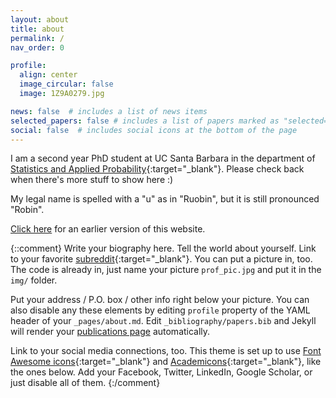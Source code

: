 ```yaml
---
layout: about
title: about
permalink: /
nav_order: 0

profile:
  align: center
  image_circular: false
  image: 1Z9A0279.jpg

news: false  # includes a list of news items
selected_papers: false # includes a list of papers marked as "selected={true}"
social: false  # includes social icons at the bottom of the page
---
```


I am a second year PhD student at UC Santa Barbara in the department of [Statistics and Applied Probability](https://www.pstat.ucsb.edu/){:target="\_blank"}. Please check back when there's more stuff to show here :)

My legal name is spelled with a "u" as in "Ruobin", but it is still pronounced "Robin".

[Click here](https://web.archive.org/web/20120316051658/http://www.fortunecity.com/rainbow/jelly/117/) for an earlier version of this website.

{::comment}
Write your biography here. Tell the world about yourself. Link to your favorite [subreddit](http://reddit.com){:target="\_blank"}. You can put a picture in, too. The code is already in, just name your picture `prof_pic.jpg` and put it in the `img/` folder.

Put your address / P.O. box / other info right below your picture. You can also disable any these elements by editing `profile` property of the YAML header of your `_pages/about.md`. Edit `_bibliography/papers.bib` and Jekyll will render your [publications page](/al-folio/publications/) automatically.

Link to your social media connections, too. This theme is set up to use [Font Awesome icons](http://fortawesome.github.io/Font-Awesome/){:target="\_blank"} and [Academicons](https://jpswalsh.github.io/academicons/){:target="\_blank"}, like the ones below. Add your Facebook, Twitter, LinkedIn, Google Scholar, or just disable all of them.
{:/comment}
